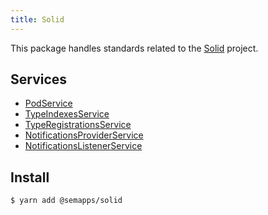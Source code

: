 ```yaml
---
title: Solid
---
```


This package handles standards related to the [Solid](https://solidproject.org/) project.

## Services

- [PodService](pod.md)
- [TypeIndexesService](type-indexes.md)
- [TypeRegistrationsService](type-registrations.md)
- [NotificationsProviderService](notifications-provider.md)
- [NotificationsListenerService](notifications-listener.md)

## Install

```bash
$ yarn add @semapps/solid
```
